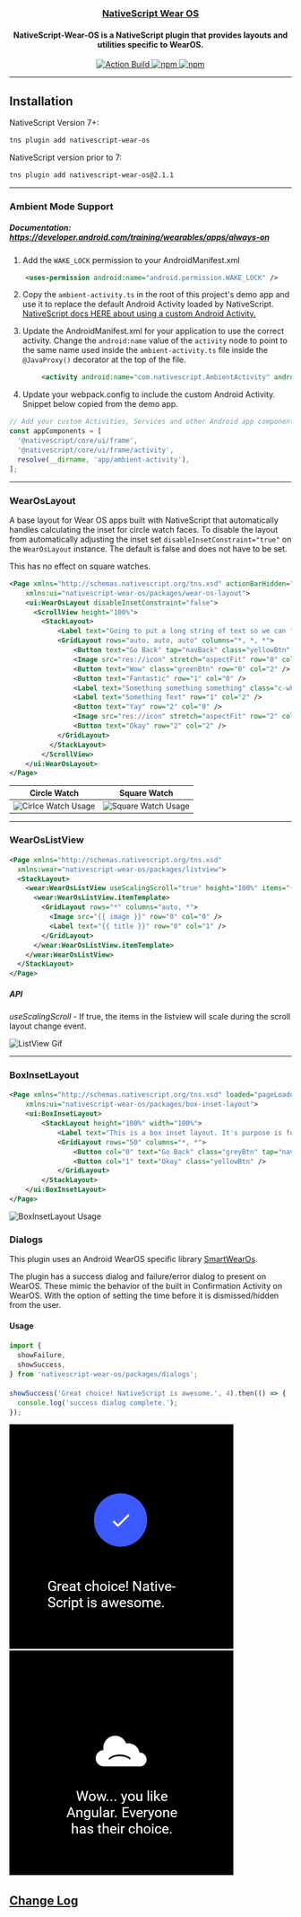 <a align="center" href="https://www.npmjs.com/package/nativescript-wear-os">
    <h3 align="center">NativeScript Wear OS</h3>
</a>
<h4 align="center">
NativeScript-Wear-OS is a NativeScript plugin that provides layouts and utilities specific to WearOS.
</h4>

<p align="center">
  <a href="https://www.npmjs.com/package/nativescript-gif">
        <img src="https://github.com/bradmartin/nativescript-wear-os/workflows/Build%20CI/badge.svg" alt="Action Build">
    </a>
    <a href="https://www.npmjs.com/package/nativescript-wear-os">
        <img src="https://img.shields.io/npm/v/nativescript-wear-os.svg" alt="npm">
    </a>
    <a href="https://www.npmjs.com/package/nativescript-wear-os">
        <img src="https://img.shields.io/npm/dt/nativescript-wear-os.svg?label=npm%20downloads" alt="npm">
    </a>
</p>

---

## Installation

NativeScript Version 7+:

```bash
tns plugin add nativescript-wear-os
```

NativeScript version prior to 7:

```bash
tns plugin add nativescript-wear-os@2.1.1
```

---

### Ambient Mode Support

##### Documentation: _https://developer.android.com/training/wearables/apps/always-on_

1. Add the `WAKE_LOCK` permission to your AndroidManifest.xml

```xml
	<uses-permission android:name="android.permission.WAKE_LOCK" />
```

2. Copy the `ambient-activity.ts` in the root of this project's demo app and use it to replace the default Android Activity loaded by NativeScript. [NativeScript docs HERE about using a custom Android Activity.](https://docs.nativescript.org/core-concepts/android-runtime/advanced-topics/extend-application-activity#extending-activity)

3. Update the AndroidManifest.xml for your application to use the correct activity. Change the `android:name` value of the `activity` node to point to the same name used inside the `ambient-activity.ts` file inside the `@JavaProxy()` decorator at the top of the file.

```xml
		<activity android:name="com.nativescript.AmbientActivity" android:label="@string/title_activity_kimera" android:configChanges="keyboardHidden|orientation|screenSize" android:theme="@style/LaunchScreenTheme">
```

4. Update your webpack.config to include the custom Android Activity. Snippet below copied from the demo app.

```javascript
// Add your custom Activities, Services and other Android app components here.
const appComponents = [
  '@nativescript/core/ui/frame',
  '@nativescript/core/ui/frame/activity',
  resolve(__dirname, 'app/ambient-activity'),
];
```

---

### WearOsLayout

A base layout for Wear OS apps built with NativeScript that automatically handles calculating the inset for circle watch faces. To disable the layout from automatically adjusting the inset set `disableInsetConstraint="true"` on the `WearOsLayout` instance. The default is false and does not have to be set.

This has no effect on square watches.

```xml
<Page xmlns="http://schemas.nativescript.org/tns.xsd" actionBarHidden="true"
    xmlns:ui="nativescript-wear-os/packages/wear-os-layout">
    <ui:WearOsLayout disableInsetConstraint="false">
      <ScrollView height="100%">
        <StackLayout>
            <Label text="Going to put a long string of text so we can fill the screen with other view components to show how this works on Circle and Square watch faces." class="c-white" textWrap="true" />
            <GridLayout rows="auto, auto, auto" columns="*, *, *">
                <Button text="Go Back" tap="navBack" class="yellowBtn" row="0" col="0" />
                <Image src="res://icon" stretch="aspectFit" row="0" col="1" />
                <Button text="Wow" class="greenBtn" row="0" col="2" />
                <Button text="Fantastic" row="1" col="0" />
                <Label text="Something something something" class="c-white" row="1" col="1" textWrap="true" />
                <Label text="Something Text" row="1" col="2" />
                <Button text="Yay" row="2" col="0" />
                <Image src="res://icon" stretch="aspectFit" row="2" col="1" />
                <Button text="Okay" row="2" col="2" />
            </GridLayout>
          </StackLayout>
        </ScrollView>
    </ui:WearOsLayout>
</Page>
```

| Circle Watch                                                |                        Square Watch                         |
| ----------------------------------------------------------- | :---------------------------------------------------------: |
| ![Cirlce Watch Usage](./screenshots/base-layout/circle.png) | ![Square Watch Usage](./screenshots/base-layout/square.png) |

---

### WearOsListView

```xml
<Page xmlns="http://schemas.nativescript.org/tns.xsd"
  xmlns:wear="nativescript-wear-os/packages/listview">
  <StackLayout>
    <wear:WearOsListView useScalingScroll="true" height="100%" items="{{ items }}">
      <wear:WearOsListView.itemTemplate>
        <GridLayout rows="*" columns="auto, *">
          <Image src="{{ image }}" row="0" col="0" />
          <Label text="{{ title }}" row="0" col="1" />
        </GridLayout>
      </wear:WearOsListView.itemTemplate>
    </wear:WearOsListView>
  </StackLayout>
</Page>
```

##### API

_useScalingScroll_ - If true, the items in the listview will scale during the scroll layout change event.

![ListView Gif](./screenshots/listview/demo.gif)

---

### BoxInsetLayout

```xml
<Page xmlns="http://schemas.nativescript.org/tns.xsd" loaded="pageLoaded" actionBarHidden="true"
    xmlns:ui="nativescript-wear-os/packages/box-inset-layout">
    <ui:BoxInsetLayout>
        <StackLayout height="100%" width="100%">
            <Label text="This is a box inset layout. It's purpose is for short views so you don't have to calculate the inset for your layout manually. So don't try using a ScrollView with it." class="text-white" textWrap="true"/>
            <GridLayout rows="50" columns="*, *">
                <Button col="0" text="Go Back" class="greyBtn" tap="navBack" />
                <Button col="1" text="Okay" class="yellowBtn" />
            </GridLayout>
        </StackLayout>
    </ui:BoxInsetLayout>
</Page>
```

![BoxInsetLayout Usage](./screenshots/box-inset/boxinset.png)

### Dialogs

This plugin uses an Android WearOS specific library [SmartWearOs](https://github.com/bradmartin/SmartWearOs).

The plugin has a success dialog and failure/error dialog to present on WearOS. These mimic the behavior of the built in Confirmation Activity on WearOS. With the option of setting the time before it is dismissed/hidden from the user.

#### Usage

```typescript
import {
  showFailure,
  showSuccess,
} from 'nativescript-wear-os/packages/dialogs';

showSuccess('Great choice! NativeScript is awesome.', 4).then(() => {
  console.log('success dialog complete.');
});
```

![Success Activity](./screenshots/success-activity.png)
![Failure Activity](./screenshots/failure-activity.png)

## [Change Log](./CHANGELOG.md)
